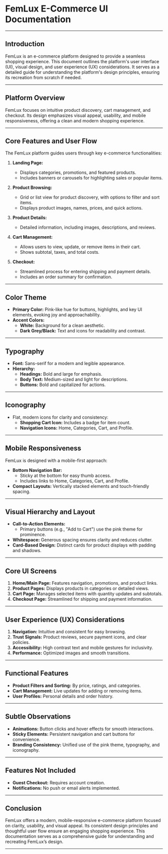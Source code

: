 # **FemLux E-Commerce UI Documentation**

---

## **Introduction**
FemLux is an e-commerce platform designed to provide a seamless shopping experience. This document outlines the platform's user interface (UI), visual design, and user experience (UX) considerations. It serves as a detailed guide for understanding the platform's design principles, ensuring its recreation from scratch if needed.

---

## **Platform Overview**
FemLux focuses on intuitive product discovery, cart management, and checkout. Its design emphasizes visual appeal, usability, and mobile responsiveness, offering a clean and modern shopping experience.

---

## **Core Features and User Flow**
The FemLux platform guides users through key e-commerce functionalities:

1. **Landing Page:**
   - Displays categories, promotions, and featured products.
   - Includes banners or carousels for highlighting sales or popular items.

2. **Product Browsing:**
   - Grid or list view for product discovery, with options to filter and sort items.
   - Displays product images, names, prices, and quick actions.

3. **Product Details:**
   - Detailed information, including images, descriptions, and reviews.

4. **Cart Management:**
   - Allows users to view, update, or remove items in their cart.
   - Shows subtotal, taxes, and total costs.

5. **Checkout:**
   - Streamlined process for entering shipping and payment details.
   - Includes an order summary for confirmation.

---

## **Color Theme**
- **Primary Color:** Pink-like hue for buttons, highlights, and key UI elements, evoking joy and approachability.
- **Accent Colors:**
  - **White:** Background for a clean aesthetic.
  - **Dark Grey/Black:** Text and icons for readability and contrast.

---

## **Typography**
- **Font:** Sans-serif for a modern and legible appearance.
- **Hierarchy:**
  - **Headings:** Bold and large for emphasis.
  - **Body Text:** Medium-sized and light for descriptions.
  - **Buttons:** Bold and capitalized for actions.

---

## **Iconography**
- Flat, modern icons for clarity and consistency:
  - **Shopping Cart Icon:** Includes a badge for item count.
  - **Navigation Icons:** Home, Categories, Cart, and Profile.

---

## **Mobile Responsiveness**
FemLux is designed with a mobile-first approach:
- **Bottom Navigation Bar:**
  - Sticky at the bottom for easy thumb access.
  - Includes links to Home, Categories, Cart, and Profile.
- **Compact Layouts:** Vertically stacked elements and touch-friendly spacing.

---

## **Visual Hierarchy and Layout**
- **Call-to-Action Elements:**
  - Primary buttons (e.g., "Add to Cart") use the pink theme for prominence.
- **Whitespace:** Generous spacing ensures clarity and reduces clutter.
- **Card-Based Design:** Distinct cards for product displays with padding and shadows.

---

## **Core UI Screens**
1. **Home/Main Page:** Features navigation, promotions, and product links.
2. **Product Pages:** Displays products in categories or detailed views.
3. **Cart Page:** Manages selected items with quantity updates and subtotals.
4. **Checkout Page:** Streamlined for shipping and payment information.

---

## **User Experience (UX) Considerations**
1. **Navigation:** Intuitive and consistent for easy browsing.
2. **Trust Signals:** Product reviews, secure payment icons, and clear policies.
3. **Accessibility:** High contrast text and mobile gestures for inclusivity.
4. **Performance:** Optimized images and smooth transitions.

---

## **Functional Features**
- **Product Filters and Sorting:** By price, ratings, and categories.
- **Cart Management:** Live updates for adding or removing items.
- **User Profiles:** Personal details and order history.

---

## **Subtle Observations**
- **Animations:** Button clicks and hover effects for smooth interactions.
- **Sticky Elements:** Persistent navigation and cart buttons for convenience.
- **Branding Consistency:** Unified use of the pink theme, typography, and iconography.

---

## **Features Not Included**
- **Guest Checkout:** Requires account creation.
- **Notifications:** No push or email alerts implemented.

---

## **Conclusion**
FemLux offers a modern, mobile-responsive e-commerce platform focused on clarity, usability, and visual appeal. Its consistent design principles and thoughtful user flow ensure an engaging shopping experience. This documentation serves as a comprehensive guide for understanding and recreating FemLux’s design.

---
